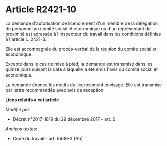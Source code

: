 # Article R2421-10

La demande d'autorisation de licenciement d'un membre de la délégation du personnel au comité social et économique ou d'un
représentant de proximité est adressée à l'inspecteur du travail dans les conditions définies à l'article L. 2421-3.

Elle est accompagnée du procès-verbal de la réunion du comité social et économique .

Excepté dans le cas de mise à pied, la demande est transmise dans les quinze jours suivant la date à laquelle a été émis
l'avis du comité social et économique.

La demande énonce les motifs du licenciement envisagé. Elle est transmise par lettre recommandée avec avis de réception.

**Liens relatifs à cet article**

_Modifié par_:

  - Décret n°2017-1819 du 29 décembre 2017 - art. 2

_Anciens textes_:

  - Code du travail - art. R436-3 (Ab)
